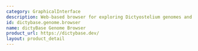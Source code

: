 ```yaml
---
category: GraphicalInterface
description: Web-based browser for exploring Dictyostelium genomes and annotations
id: dictybase.genome.browser
name: dictyBase Genome Browser
product_url: https://dictybase.dev/
layout: product_detail
---
```

